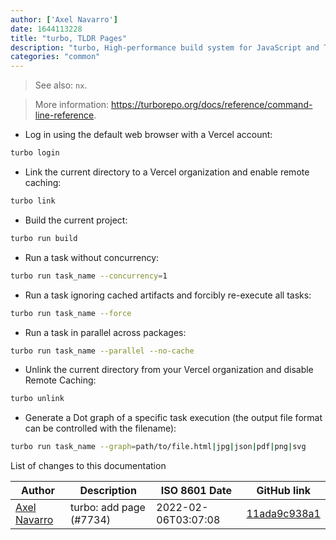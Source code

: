 ```yaml
---
author: ['Axel Navarro']
date: 1644113228
title: "turbo, TLDR Pages"
description: "turbo, High-performance build system for JavaScript and TypeScript codebases."
categories: "common"
---
```

> See also: `nx`.

> More information: <https://turborepo.org/docs/reference/command-line-reference>.

- Log in using the default web browser with a Vercel account:

```bash
turbo login
```

- Link the current directory to a Vercel organization and enable remote caching:

```bash
turbo link
```

- Build the current project:

```bash
turbo run build
```

- Run a task without concurrency:

```bash
turbo run task_name --concurrency=1
```

- Run a task ignoring cached artifacts and forcibly re-execute all tasks:

```bash
turbo run task_name --force
```

- Run a task in parallel across packages:

```bash
turbo run task_name --parallel --no-cache
```

- Unlink the current directory from your Vercel organization and disable Remote Caching:

```bash
turbo unlink
```

- Generate a Dot graph of a specific task execution (the output file format can be controlled with the filename):

```bash
turbo run task_name --graph=path/to/file.html|jpg|json|pdf|png|svg
```
List of changes to this documentation


Author | Description | ISO 8601 Date | GitHub link
------|-----|-----|-----
[Axel Navarro](mailto:navarroaxel@gmail.com) | turbo: add page (#7734) | 2022-02-06T03:07:08 | [11ada9c938a1](https://github.com/tldr-pages/tldr/commit/11ada9c938a158620778bcf31e0a258bebc7f361)

